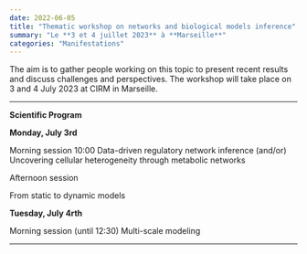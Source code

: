 ```yaml
---
date: 2022-06-05
title: "Thematic workshop on networks and biological models inference"
summary: "Le **3 et 4 juillet 2023** à **Marseille**"
categories: "Manifestations"
---
```


The aim is to gather people working on this topic to present recent results and discuss challenges and perspectives. The workshop will take place on 3 and 4 July 2023 at CIRM in Marseille. 

**********************
**Scientific Program**

**Monday, July 3rd** 

Morning session 10:00
Data-driven regulatory network inference (and/or)
Uncovering cellular heterogeneity through metabolic networks

Afternoon session

From static to dynamic models 

**Tuesday, July 4rth** 

Morning session (until 12:30)
Multi-scale modeling
********************


